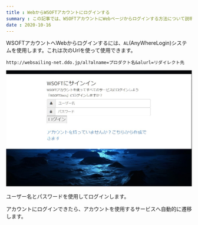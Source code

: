 ```yaml
---
title : WebからWSOFTアカウントにログインする
summary : この記事では、WSOFTアカウントにWebページからログインする方法について説明します。
date : 2020-10-16
---
```


WSOFTアカウントへWebからログインするには、`AL`(AnyWhereLogin)システムを使用します。これは次のUrlを使って使用できます。

```url title="Url"
http://websailing-net.ddo.jp/al?alname=プロダクト名&alurl=リダイレクト先
```

![ログイン画面](./media/0.jpg)

ユーザー名とパスワードを使用してログインします。

アカウントにログインできたら、アカウントを使用するサービスへ自動的に遷移します。
